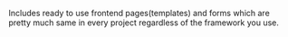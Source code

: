 Includes ready to use frontend pages(templates) and forms which are pretty much same in every project regardless of the framework you use.
